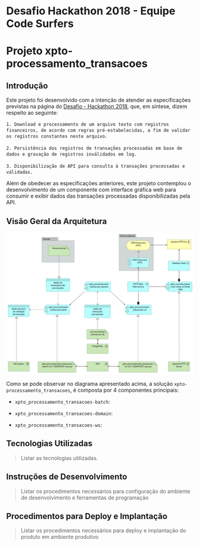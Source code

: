 # Desafio Hackathon 2018 - Equipe Code Surfers
# Projeto xpto-processamento_transacoes


## Introdução

Este projeto foi desenvolvido com a intenção de atender as especificações previstas na página do <a href="https://hackathon.dtplabs.in/snippets/1">Desafio - Hackathon 2018</a>, que, em síntese, dizem respeito ao seguinte:

    1. Download e processamento de um arquivo texto com registros financeiros, de acordo com regras pré-estabelecidas, a fim de validar os registros constantes neste arquivo.

    2. Persistência dos registros de transações processadas em base de dados e gravação de registros inválidados em log.

    3. Disponibilização de API para consulta à transações processadas e válidadas.

Além de obedecer as especificações anteriores, este projeto contemplou o desenvolvimento de um componente com interface gráfica web para consumir e exibir dados das transações processadas disponibilizadas pela API.


## Visão Geral da Arquitetura

![Diagrama Archimate](docs/visao_geral_arquitetura.png)

Como se pode observar no diagrama apresentado acima, a solução ```xpto-processamento_transacoes```, é composta por 4 componentes principais:

- ```xpto_processamento_transacoes-batch```:

- ```xpto_processamento_transacoes-domain```:

- ```xpto_processamento_transacoes-ws```:




## Tecnologias Utilizadas

> Listar as tecnologias utilizadas.


## Instruções de Desenvolvimento

> Listar os procedimentos necessários para configuração do ambiente de desenvolvimento e ferramentas de programação


## Procedimentos para Deploy e Implantação

> Listar os procedimentos necessários para deploy e implantação do produto em ambiente produtivo 